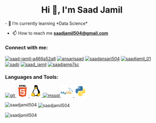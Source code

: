 <h1 align="center">Hi 👋, I'm Saad Jamil</h1>
- 🌱 I’m currently learning *Data Science*

- 📫 How to reach me **saadjamil504@gmail.com**

<h3 align="left">Connect with me:</h3>
<p align="left">
<a href="https://linkedin.com/in/saad-jamil-a466a52a8" target="blank"><img align="center" src="https://raw.githubusercontent.com/rahuldkjain/github-profile-readme-generator/master/src/images/icons/Social/linked-in-alt.svg" alt="saad-jamil-a466a52a8" height="30" width="40" /></a>
<a href="https://kaggle.com/ansarisaad" target="blank"><img align="center" src="https://raw.githubusercontent.com/rahuldkjain/github-profile-readme-generator/master/src/images/icons/Social/kaggle.svg" alt="ansarisaad" height="30" width="40" /></a>
<a href="https://fb.com/saadansari504" target="blank"><img align="center" src="https://raw.githubusercontent.com/rahuldkjain/github-profile-readme-generator/master/src/images/icons/Social/facebook.svg" alt="saadansari504" height="30" width="40" /></a>
<a href="https://instagram.com/saadjamil_01" target="blank"><img align="center" src="https://raw.githubusercontent.com/rahuldkjain/github-profile-readme-generator/master/src/images/icons/Social/instagram.svg" alt="saadjamil_01" height="30" width="40" /></a>
<a href="https://codeforces.com/profile/sadii" target="blank"><img align="center" src="https://raw.githubusercontent.com/rahuldkjain/github-profile-readme-generator/master/src/images/icons/Social/codeforces.svg" alt="sadii" height="30" width="40" /></a>
<a href="https://www.leetcode.com/saad_jamil" target="blank"><img align="center" src="https://raw.githubusercontent.com/rahuldkjain/github-profile-readme-generator/master/src/images/icons/Social/leet-code.svg" alt="saad_jamil" height="30" width="40" /></a>
<a href="https://auth.geeksforgeeks.org/user/saadjamp7sc" target="blank"><img align="center" src="https://raw.githubusercontent.com/rahuldkjain/github-profile-readme-generator/master/src/images/icons/Social/geeks-for-geeks.svg" alt="saadjamp7sc" height="30" width="40" /></a>
</p>

<h3 align="left">Languages and Tools:</h3>
<p align="left"> <a href="https://git-scm.com/" target="_blank" rel="noreferrer"> <img src="https://www.vectorlogo.zone/logos/git-scm/git-scm-icon.svg" alt="git" width="40" height="40"/> </a> <a href="https://www.w3.org/html/" target="_blank" rel="noreferrer"> <img src="https://raw.githubusercontent.com/devicons/devicon/master/icons/html5/html5-original-wordmark.svg" alt="html5" width="40" height="40"/> </a> <a href="https://www.linux.org/" target="_blank" rel="noreferrer"> <img src="https://raw.githubusercontent.com/devicons/devicon/master/icons/linux/linux-original.svg" alt="linux" width="40" height="40"/> </a> <a href="https://www.microsoft.com/en-us/sql-server" target="_blank" rel="noreferrer"> <img src="https://www.svgrepo.com/show/303229/microsoft-sql-server-logo.svg" alt="mssql" width="40" height="40"/> </a> <a href="https://www.mysql.com/" target="_blank" rel="noreferrer"> <img src="https://raw.githubusercontent.com/devicons/devicon/master/icons/mysql/mysql-original-wordmark.svg" alt="mysql" width="40" height="40"/> </a> <a href="https://www.python.org" target="_blank" rel="noreferrer"> <img src="https://raw.githubusercontent.com/devicons/devicon/master/icons/python/python-original.svg" alt="python" width="40" height="40"/> </a> </p>

<p><img align="left" src="https://github-readme-stats.vercel.app/api/top-langs?username=saadjamil504&show_icons=true&locale=en&layout=compact" alt="saadjamil504" /></p>

<p>&nbsp;<img align="center" src="https://github-readme-stats.vercel.app/api?username=saadjamil504&show_icons=true&locale=en" alt="saadjamil504" /></p>

<p><img align="center" src="https://github-readme-streak-stats.herokuapp.com/?user=saadjamil504&" alt="saadjamil504" /></p>
